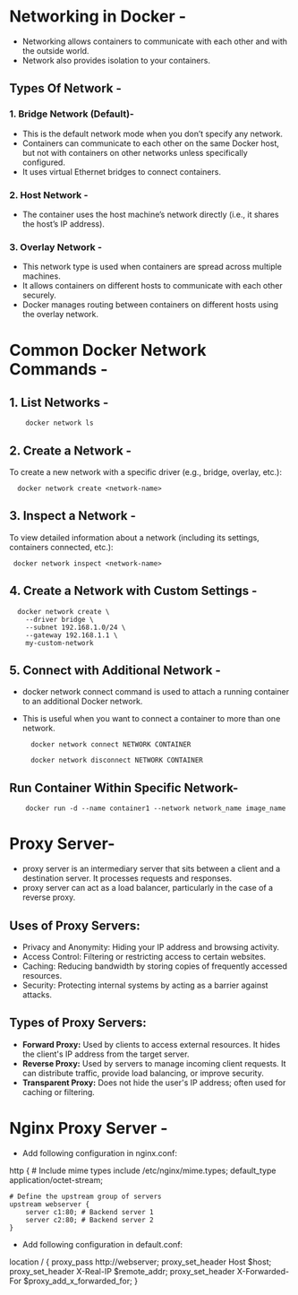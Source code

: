 # Networking in Docker -
- Networking allows containers to communicate with each other and with the outside world.
- Network also provides isolation to your containers.

## Types Of Network -
### 1. Bridge Network (Default)-
- This is the default network mode when you don’t specify any network.
- Containers can communicate to each other on the same Docker host, but not with containers on other networks unless specifically configured.
- It uses virtual Ethernet bridges to connect containers.

### 2. Host Network -
- The container uses the host machine’s network directly (i.e., it shares the host’s IP address).

### 3. Overlay Network -
- This network type is used when containers are spread across multiple machines.
- It allows containers on different hosts to communicate with each other securely.
- Docker manages routing between containers on different hosts using the overlay network.


# Common Docker Network Commands -
## 1. List Networks -

        docker network ls

## 2. Create a Network -
To create a new network with a specific driver (e.g., bridge, overlay, etc.):

      docker network create <network-name>

## 3. Inspect a Network -
To view detailed information about a network (including its settings, containers connected, etc.):

     docker network inspect <network-name>
     
## 4. Create a Network with Custom Settings -


      docker network create \
        --driver bridge \
        --subnet 192.168.1.0/24 \
        --gateway 192.168.1.1 \
        my-custom-network

## 5. Connect with Additional Network -
 - docker network connect command is used to attach a running container to an additional Docker network.
 - This is useful when you want to connect a container to more than one network.

         docker network connect NETWORK CONTAINER

         docker network disconnect NETWORK CONTAINER



## Run Container Within Specific Network-


        docker run -d --name container1 --network network_name image_name




# Proxy Server-
- proxy server is an intermediary server that sits between a client and a destination server. It processes requests and responses.
- proxy server can act as a load balancer, particularly in the case of a reverse proxy.

## Uses of Proxy Servers:
- Privacy and Anonymity: Hiding your IP address and browsing activity.
- Access Control: Filtering or restricting access to certain websites.
- Caching: Reducing bandwidth by storing copies of frequently accessed resources.
- Security: Protecting internal systems by acting as a barrier against attacks.

## Types of Proxy Servers:
- **Forward Proxy:** Used by clients to access external resources. It hides the client's IP address from the target server.
- **Reverse Proxy:** Used by servers to manage incoming client requests. It can distribute traffic, provide load balancing, or improve security.
- **Transparent Proxy:** Does not hide the user's IP address; often used for caching or filtering.

# Nginx Proxy Server -
- Add following configuration in nginx.conf:


http {
    # Include mime types
    include /etc/nginx/mime.types;
    default_type application/octet-stream;

    # Define the upstream group of servers
    upstream webserver {
        server c1:80; # Backend server 1
        server c2:80; # Backend server 2
    }


- Add following configuration in default.conf:


location / {
    proxy_pass http://webserver;
    proxy_set_header Host $host;
    proxy_set_header X-Real-IP $remote_addr;
    proxy_set_header X-Forwarded-For $proxy_add_x_forwarded_for;
}

